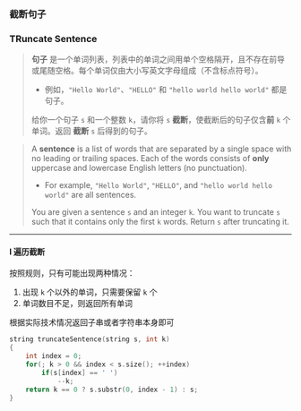 ### 截断句子
### TRuncate Sentence

> **句子** 是一个单词列表，列表中的单词之间用单个空格隔开，且不存在前导或尾随空格。每个单词仅由大小写英文字母组成（不含标点符号）。
> - 例如，`"Hello World"`、`"HELLO"` 和 `"hello world hello world"` 都是句子。  
> 
> 给你一个句子 `s` 和一个整数 `k`，请你将 `s` **截断**，使截断后的句子仅含**前** `k` 个单词。返回 **截断** `s` 后得到的句子。  

> A **sentence** is a list of words that are separated by a single space with no leading or trailing spaces. Each of the words consists of **only** uppercase and lowercase English letters (no punctuation).  
> - For example, `"Hello World"`, `"HELLO"`, and `"hello world hello world"` are all sentences.  
> 
> You are given a sentence `s` and an integer `k`. You want to truncate `s` such that it contains only the first `k` words. Return `s` after truncating it.  

----------

#### I 遍历截断

按照规则，只有可能出现两种情况：  
1. 出现 `k` 个以外的单词，只需要保留 `k` 个
2. 单词数目不足，则返回所有单词  

根据实际技术情况返回子串或者字符串本身即可

```cpp
string truncateSentence(string s, int k) 
{
    int index = 0;
    for(; k > 0 && index < s.size(); ++index)
        if(s[index] == ' ')
            --k;
    return k == 0 ? s.substr(0, index - 1) : s;
}
```
